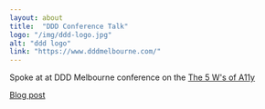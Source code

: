 ```yaml
---
layout: about
title:  "DDD Conference Talk"
logo: "/img/ddd-logo.jpg"
alt: "ddd logo"
link: "https://www.dddmelbourne.com/"
---
```


Spoke at at DDD Melbourne conference on the [The 5 W's of A11y](/presentations/#ddd-five-ws-a11y)

[Blog post](/publications/#reinteractive-5-ws-a11y-2017)
